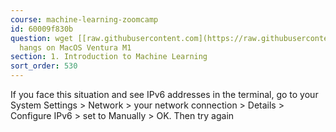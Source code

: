 ```yaml
---
course: machine-learning-zoomcamp
id: 60009f830b
question: wget [[raw.githubusercontent.com](https://raw.githubusercontent.com/alexeygrigorev/datasets/master/housing.csv)](https://raw.githubusercontent.com/alexeygrigorev/datasets/master/housing.csv)
  hangs on MacOS Ventura M1
section: 1. Introduction to Machine Learning
sort_order: 530
---
```


If you face this situation and see IPv6 addresses in the terminal, go to your System Settings > Network > your network connection > Details > Configure IPv6 > set to Manually > OK. Then try again

